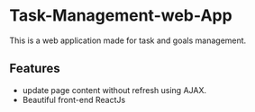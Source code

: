 # Task-Management-web-App
This is a web application made for task and goals management.
## Features
- update page content without refresh using AJAX.
- Beautiful front-end ReactJs

